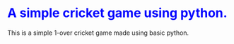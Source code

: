 <h1 style = "color: blue; font-weight: bold">A simple cricket game using python.</h1>
<p>This is a simple 1-over cricket game made using basic python.</p>
